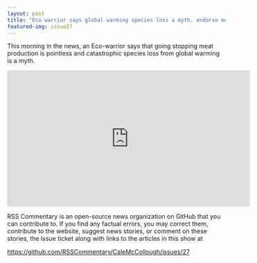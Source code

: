 ```yaml
---
layout: post
title: "Eco warrior says global warming species loss a myth, endorse meat production."
featured-img: issue27
---
```


This morning in the news, an Eco-warrior says that going stopping meat production is pointless and catastrophic species loss from global warming is a myth.

<iframe width="560" height="315" src="https://www.youtube.com/embed/YfRQN5a0RlM" frameborder="0" allow="accelerometer; autoplay; encrypted-media; gyroscope; picture-in-picture" allowfullscreen></iframe>

RSS Commentary is an open-source news organization on GitHub that you can contribute to. If you find any factual errors, you may correct them, contribute to the website, suggest news stories, or comment on these stories, the Issue ticket along with links to the articles in this show at 

<https://github.com/RSSCommentary/CaleMcCollough/issues/27>
